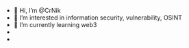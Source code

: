 - 👋 Hi, I’m @CrNik
- 👀 I’m interested in information security, vulnerability, OSINT
- 🌱 I’m currently learning web3
-
- 
   
   
   

  

